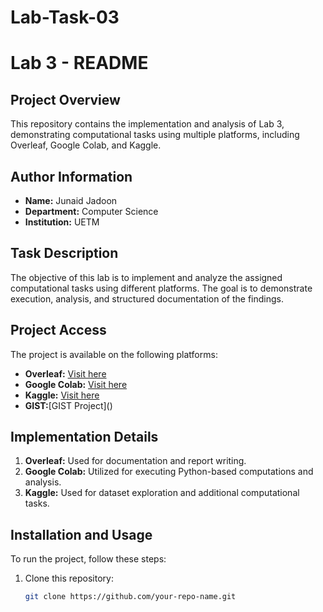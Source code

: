 # Lab-Task-03
# Lab 3 - README

## Project Overview
This repository contains the implementation and analysis of Lab 3, demonstrating computational tasks using multiple platforms, including Overleaf, Google Colab, and Kaggle.

## Author Information
- **Name:** Junaid Jadoon  
- **Department:** Computer Science  
- **Institution:** UETM  

## Task Description
The objective of this lab is to implement and analyze the assigned computational tasks using different platforms. The goal is to demonstrate execution, analysis, and structured documentation of the findings.

## Project Access
The project is available on the following platforms:

- **Overleaf:** [Visit here](#)  
- **Google Colab:** [Visit here](#)  
- **Kaggle:** [Visit here](#)
- **GIST:**[GIST Project](<script src="https://gist.github.com/junaidjadoon/209114b76071542e712e3de17670d2c2.js"></script>)

## Implementation Details
1. **Overleaf:** Used for documentation and report writing.
2. **Google Colab:** Utilized for executing Python-based computations and analysis.
3. **Kaggle:** Used for dataset exploration and additional computational tasks.

## Installation and Usage
To run the project, follow these steps:
1. Clone this repository:
   ```sh
   git clone https://github.com/your-repo-name.git

